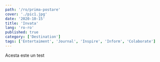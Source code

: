 ```yaml
---
path: '/ro/prima-postare'
cover: './pic1.jpg'
date: '2020-10-15'
title: 'Invata'
lang: 'ro-ro'
published: true
category: ['Destination']
tags: ['Entertaiment', 'Journal', 'Inspire', 'Inform', 'Colaborate']
---
```


Acesta este un test
